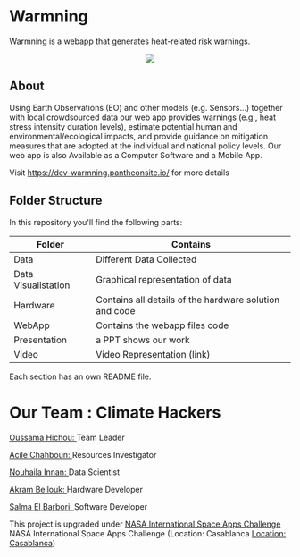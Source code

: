 # Warmning
Warmning is a webapp that generates heat-related risk warnings.
<p align="center">
  <img  src="https://user-images.githubusercontent.com/64653897/135748815-7aa61892-426c-4f36-b806-82e87c392577.png">
</p>
 
## About
Using Earth Observations (EO) and other models (e.g. Sensors...) together with local crowdsourced data our web app provides warnings (e.g., heat stress intensity duration levels), estimate potential human and environmental/ecological impacts, and provide guidance on mitigation measures that are adopted at the individual and national policy levels. 
Our web app is also Available as a Computer Software and a Mobile App. 

Visit https://dev-warmning.pantheonsite.io/ for more details


## Folder Structure
In this repository you'll find the following parts: 

| Folder        | Contains      | 
| ------------- |-------------|
| Data       | Different Data Collected |
| Data Visualistation     | Graphical representation of data     |
| Hardware | Contains all details of the hardware solution and code       |
| WebApp  |  Contains the webapp files code      |
| Presentation |   a PPT shows our work    |
| Video |  Video Representation (link)      |

Each section has an own README file.

# Our Team : Climate Hackers 

<a href="https://github.com/usmhic">Oussama Hichou: </a>Team Leader 

<a href="https://www.facebook.com/acile.sh">Acile Chahboun: </a>Resources Investigator

<a href="https://github.com/Innanov">Nouhaila Innan: </a>Data Scientist

<a href="">Akram Bellouk: </a>Hardware Developer 

<a href="">Salma El Barbori: </a>Software Developer 

This project is upgraded under <a href="https://www.spaceappschallenge.org/">NASA International Space Apps Challenge</a> NASA International Space Apps Challenge (Location: Casablanca <a href="https://2021.spaceappschallenge.org/locations/casablanca/">Location: Casablanca</a>) 




